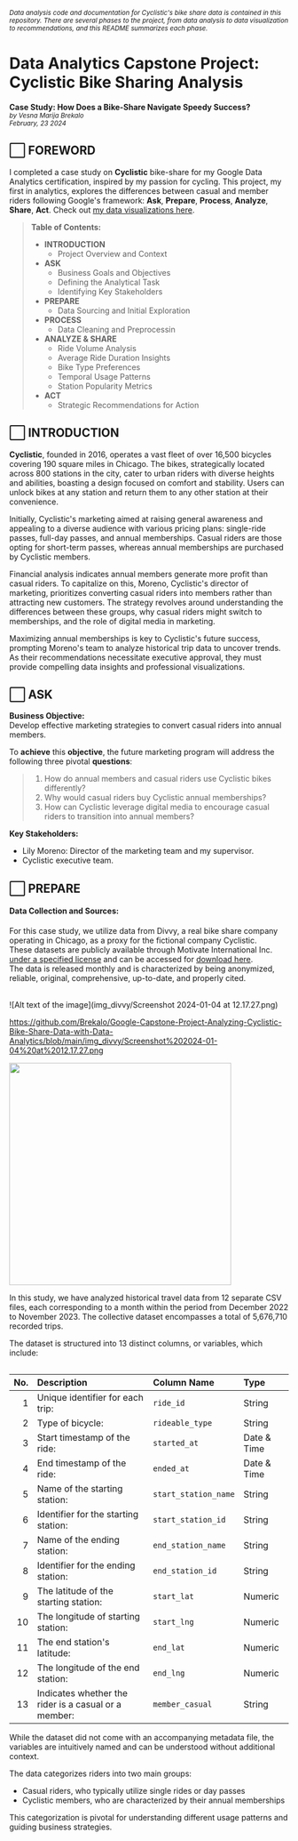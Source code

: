 <sub>*Data analysis code and documentation for Cyclistic's bike share data is contained in this repository.
There are several phases to the project, from data analysis to data visualization to recommendations, and this README summarizes each phase.*</sub>

# Data Analytics Capstone Project: Cyclistic Bike Sharing Analysis
**Case Study: How Does a Bike-Share Navigate Speedy Success?** <br>
<sub>*by Vesna Marija Brekalo*</sub><br>
<sub>*February, 23 2024*</sub>

## :white_large_square: FOREWORD
I completed a case study on **Cyclistic** bike-share for my Google Data Analytics certification, inspired by my passion for cycling. This project, my first in analytics, explores the differences between casual and member riders following Google's framework: **Ask**, **Prepare**, **Process**, **Analyze**, **Share**, **Act**. Check out [my data visualizations here](https://www.linkedin.com/in/vesna-marija-brekalo).

> **Table of Contents:**
> * **INTRODUCTION**
>   * Project Overview and Context 
> * **ASK**
>   * Business Goals and Objectives 
>   * Defining the Analytical Task 
>   * Identifying Key Stakeholders 
> * **PREPARE**
>   * Data Sourcing and Initial Exploration 
> * **PROCESS**
>   * Data Cleaning and Preprocessin 
> * **ANALYZE & SHARE**
>   * Ride Volume Analysis 
>   * Average Ride Duration Insights 
>   * Bike Type Preferences 
>   * Temporal Usage Patterns 
>   * Station Popularity Metrics 
> * **ACT**
>   * Strategic Recommendations for Action

## :white_large_square: INTRODUCTION
**Cyclistic**, founded in 2016, operates a vast fleet of over 16,500 bicycles covering 190 square miles in Chicago. The bikes, strategically located across 800 stations in the city, cater to urban riders with diverse heights and abilities, boasting a design focused on comfort and stability. Users can unlock bikes at any station and return them to any other station at their convenience.

Initially, Cyclistic's marketing aimed at raising general awareness and appealing to a diverse audience with various pricing plans: single-ride passes, full-day passes, and annual memberships. Casual riders are those opting for short-term passes, whereas annual memberships are purchased by Cyclistic members.

Financial analysis indicates annual members generate more profit than casual riders. To capitalize on this, Moreno, Cyclistic's director of marketing, prioritizes converting casual riders into members rather than attracting new customers. The strategy revolves around understanding the differences between these groups, why casual riders might switch to memberships, and the role of digital media in marketing.

Maximizing annual memberships is key to Cyclistic's future success, prompting Moreno's team to analyze historical trip data to uncover trends. As their recommendations necessitate executive approval, they must provide compelling data insights and professional visualizations.

## :white_large_square: ASK
**Business Objective:**<br>
Develop effective marketing strategies to convert casual riders into annual members. <br>

To **achieve** this **objective**, the future marketing program will address the following three pivotal **questions**:
> 1. How do annual members and casual riders use Cyclistic bikes differently?
> 2. Why would casual riders buy Cyclistic annual memberships?
> 3. How can Cyclistic leverage digital media to encourage casual riders to transition into annual members?

**Key Stakeholders:**
- Lily Moreno: Director of the marketing team and my supervisor.
- Cyclistic executive team.

## :white_large_square: PREPARE
#### Data Collection and Sources:

For this case study, we utilize data from Divvy, a real bike share company operating in Chicago, as a proxy for the fictional company Cyclistic.<br>
These datasets are publicly available through Motivate International Inc. [under a specified license](https://divvybikes.com/data-license-agreement) and can be accessed for [download here](https://divvy-tripdata.s3.amazonaws.com/index.html).<br>
The data is released monthly and is characterized by being anonymized, reliable, original, comprehensive, up-to-date, and properly cited.<br>
<br>


![Alt text of the image](img_divvy/Screenshot 2024-01-04 at 12.17.27.png)

https://github.com/Brekalo/Google-Capstone-Project-Analyzing-Cyclistic-Bike-Share-Data-with-Data-Analytics/blob/main/img_divvy/Screenshot%202024-01-04%20at%2012.17.27.png

<div>
   <img src="[attachment:ba4a6908-91a0-45ba-ba1e-73f544903a1d.png](https://github.com/Brekalo/Google-Capstone-Project-Analyzing-Cyclistic-Bike-Share-Data-with-Data-Analytics/blob/main/img_divvy/Screenshot%202024-01-04%20at%2012.17.27.png)" width="400" align="left">
</div>

<div style="clear: both;"></div>

In this study, we have analyzed historical travel data from 12 separate CSV files, each corresponding to a month within the period from December 2022 to November 2023. The collective dataset encompasses a total of 5,676,710 recorded trips.<br>

The dataset is structured into 13 distinct columns, or variables, which include:
<div style="float:left;">
    
| No. | Description                            | Column Name      | Type        |
|----:|:----------------------------------------|:------------------|:-------------|
|   1 | Unique identifier for each trip:   | `ride_id`        | String        |
|   2 | Type of bicycle:                     | `rideable_type`  | String        |
|   3 | Start timestamp of the ride:              | `started_at`     | Date & Time |
|   4 | End timestamp of the ride:             | `ended_at`       | Date & Time |
|   5 | Name of the starting station:     | `start_station_name` | String   |
|   6 | Identifier for the starting station:            | `start_station_id`   | String   |
|   7 | Name of the ending station:        | `end_station_name`   | String   |
|   8 | Identifier for the ending station:            | `end_station_id`     | String   |
|   9 | The latitude of the starting station: | `start_lat`          | Numeric|
|  10 | The longitude of starting station:    | `start_lng`          | Numeric|
|  11 | The end station's latitude:           | `end_lat`            | Numeric|
|  12 | The longitude of the end station:     | `end_lng`            | Numeric|
|  13 | Indicates whether the rider is a casual or a member:         | `member_casual`      | String   |

</div>

While the dataset did not come with an accompanying metadata file, the variables are intuitively named and can be understood without additional context.

The data categorizes riders into two main groups: 
- Casual riders, who typically utilize single rides or day passes 
- Cyclistic members, who are characterized by their annual memberships

This categorization is pivotal for understanding different usage patterns and guiding business strategies.
